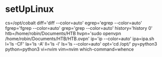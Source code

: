 # setUpLinux



cs=/opt/cobalt
diff='diff --color=auto'
egrep='egrep --color=auto'
fgrep='fgrep --color=auto'
grep='grep --color=auto'
history='history 0'
htb=/home/robin/Documents/HTB
hvpn='sudo openvpn /home/robin/Documents/HTB/HTB.ovpn'
ip='ip --color=auto'
ipa=ipa.sh
l='ls -CF'
la='ls -A'
ll='ls -l'
ls='ls --color=auto'
opt='cd /opt/'
py=python3
python=python3
vi=nvim
vim=nvim
which-command=whence
